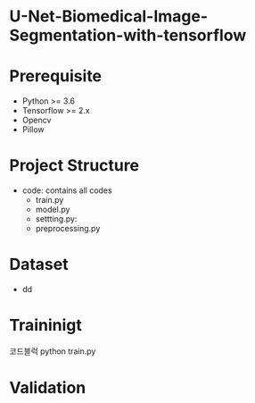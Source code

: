 # U-Net-Biomedical-Image-Segmentation-with-tensorflow

# Prerequisite </br>
 * Python >= 3.6</br>
 * Tensorflow >= 2.x</br>
 * Opencv</br>
 * Pillow</br>

# Project Structure </br>
 * code: contains all codes
   * train.py
   * model.py
   * settting.py: 
   * preprocessing.py

# Dataset </br>
 * dd

# Traininigt </br>
코드블럭 python train.py

# Validation


